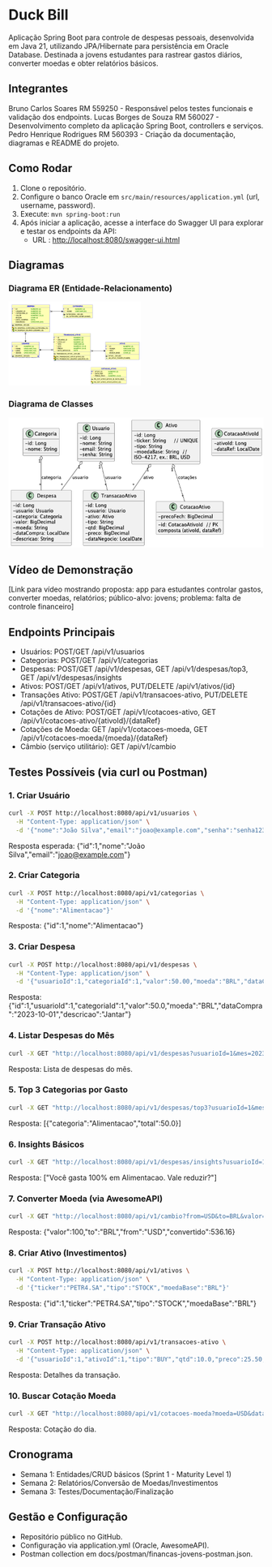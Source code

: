 # Duck Bill

Aplicação Spring Boot para controle de despesas pessoais, desenvolvida em Java 21, utilizando JPA/Hibernate para persistência em Oracle Database. Destinada a jovens estudantes para rastrear gastos diários, converter moedas e obter relatórios básicos.

## Integrantes
Bruno Carlos Soares RM 559250 - Responsável pelos testes funcionais e validação dos endpoints.
Lucas Borges de Souza RM 560027 - Desenvolvimento completo da aplicação Spring Boot, controllers e serviços.
Pedro Henrique Rodrigues RM 560393 - Criação da documentação, diagramas e README do projeto.


## Como Rodar
1. Clone o repositório.
2. Configure o banco Oracle em `src/main/resources/application.yml` (url, username, password).
3. Execute: `mvn spring-boot:run`
4. Após iniciar a aplicação, acesse a interface do Swagger UI para explorar e testar os endpoints da API:
   - URL : [http://localhost:8080/swagger-ui.html](http://localhost:8080/swagger-ui.html)
   

## Diagramas
### Diagrama ER (Entidade-Relacionamento)
![Diagrama ER](docs/images/DER.png)

### Diagrama de Classes
![Diagrama de Classes](docs/images/D_Classes.png)

## Vídeo de Demonstração
[Link para vídeo mostrando proposta: app para estudantes controlar gastos, converter moedas, relatórios; público-alvo: jovens; problema: falta de controle financeiro]

## Endpoints Principais
- Usuários: POST/GET /api/v1/usuarios
- Categorias: POST/GET /api/v1/categorias
- Despesas: POST/GET /api/v1/despesas, GET /api/v1/despesas/top3, GET /api/v1/despesas/insights
- Ativos: POST/GET /api/v1/ativos, PUT/DELETE /api/v1/ativos/{id}
- Transações Ativo: POST/GET /api/v1/transacoes-ativo, PUT/DELETE /api/v1/transacoes-ativo/{id}
- Cotações de Ativo: POST/GET /api/v1/cotacoes-ativo, GET /api/v1/cotacoes-ativo/{ativoId}/{dataRef}
- Cotações de Moeda: GET /api/v1/cotacoes-moeda, GET /api/v1/cotacoes-moeda/{moeda}/{dataRef}
- Câmbio (serviço utilitário): GET /api/v1/cambio

## Testes Possíveis (via curl ou Postman)
### 1. Criar Usuário
```bash
curl -X POST http://localhost:8080/api/v1/usuarios \
  -H "Content-Type: application/json" \
  -d '{"nome":"João Silva","email":"joao@example.com","senha":"senha123"}'
```
Resposta esperada: {"id":1,"nome":"João Silva","email":"joao@example.com"}

### 2. Criar Categoria
```bash
curl -X POST http://localhost:8080/api/v1/categorias \
  -H "Content-Type: application/json" \
  -d '{"nome":"Alimentacao"}'
```
Resposta: {"id":1,"nome":"Alimentacao"}

### 3. Criar Despesa
```bash
curl -X POST http://localhost:8080/api/v1/despesas \
  -H "Content-Type: application/json" \
  -d '{"usuarioId":1,"categoriaId":1,"valor":50.00,"moeda":"BRL","dataCompra":"2023-10-01","descricao":"Jantar"}'
```
Resposta: {"id":1,"usuarioId":1,"categoriaId":1,"valor":50.0,"moeda":"BRL","dataCompra":"2023-10-01","descricao":"Jantar"}

### 4. Listar Despesas do Mês
```bash
curl -X GET "http://localhost:8080/api/v1/despesas?usuarioId=1&mes=2023-10"
```
Resposta: Lista de despesas do mês.

### 5. Top 3 Categorias por Gasto
```bash
curl -X GET "http://localhost:8080/api/v1/despesas/top3?usuarioId=1&mes=2023-10"
```
Resposta: [{"categoria":"Alimentacao","total":50.0}]

### 6. Insights Básicos
```bash
curl -X GET "http://localhost:8080/api/v1/despesas/insights?usuarioId=1&mes=2023-10"
```
Resposta: ["Você gasta 100% em Alimentacao. Vale reduzir?"]

### 7. Converter Moeda (via AwesomeAPI)
```bash
curl -X GET "http://localhost:8080/api/v1/cambio?from=USD&to=BRL&valor=100"
```
Resposta: {"valor":100,"to":"BRL","from":"USD","convertido":536.16}

### 8. Criar Ativo (Investimentos)
```bash
curl -X POST http://localhost:8080/api/v1/ativos \
  -H "Content-Type: application/json" \
  -d '{"ticker":"PETR4.SA","tipo":"STOCK","moedaBase":"BRL"}'
```
Resposta: {"id":1,"ticker":"PETR4.SA","tipo":"STOCK","moedaBase":"BRL"}

### 9. Criar Transação Ativo
```bash
curl -X POST http://localhost:8080/api/v1/transacoes-ativo \
  -H "Content-Type: application/json" \
  -d '{"usuarioId":1,"ativoId":1,"tipo":"BUY","qtd":10.0,"preco":25.50,"dataNegocio":"2023-10-01"}'
```
Resposta: Detalhes da transação.

### 10. Buscar Cotação Moeda
```bash
curl -X GET "http://localhost:8080/api/v1/cotacoes-moeda?moeda=USD&dataRef=2023-10-01"
```
Resposta: Cotação do dia.

## Cronograma
- Semana 1: Entidades/CRUD básicos (Sprint 1 - Maturity Level 1)
- Semana 2: Relatórios/Conversão de Moedas/Investimentos
- Semana 3: Testes/Documentação/Finalização

## Gestão e Configuração
- Repositório público no GitHub.
- Configuração via application.yml (Oracle, AwesomeAPI).
- Postman collection em docs/postman/financas-jovens-postman.json.
